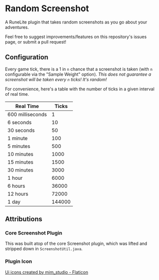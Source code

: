 # Random Screenshot
A RuneLite plugin that takes random screenshots as you go about your adventures.

Feel free to suggest improvements/features on this repository's issues page, or submit a pull request!

## Configuration
Every game tick, there is a 1 in `n` chance that a screenshot is taken (with `n` configurable via the "Sample Weight"
option). _This does not guarantee a screenshot will be taken every `n` ticks! It's random!_

For convenience, here's a table with the number of ticks in a given interval of real time.


| Real Time        | Ticks  |
|------------------|--------|
| 600 milliseconds | 1      |
| 6 seconds        | 10     |
| 30 seconds       | 50     |
| 1 minute         | 100    |
| 5 minutes        | 500    |
| 10 minutes       | 1000   |
| 15 minutes       | 1500   |
| 30 minutes       | 3000   |
| 1 hour           | 6000   |
| 6 hours          | 36000  |
| 12 hours         | 72000  |
| 1 day            | 144000 |

## Attributions
### Core Screenshot Plugin
This was built atop of the core Screenshot plugin, which was lifted and stripped down in `ScreenshotUtil.java`.

### Plugin Icon
<a href="https://www.flaticon.com/free-icons/ui" title="ui icons">Ui icons created by mim_studio - Flaticon</a>
